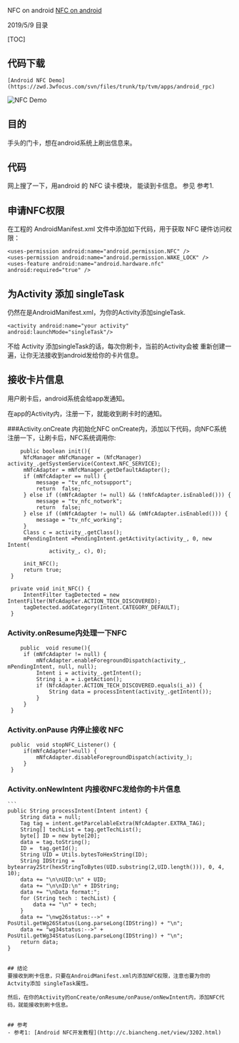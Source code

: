 NFC on android 
[NFC on android](https://github.com/zhaowd2001/tvm_phone/blob/master/android-nfc.md)

2019/5/9
  目录
  
[TOC]

## 代码下载 

    [Android NFC Demo](https://zwd.3wfocus.com/svn/files/trunk/tp/tvm/apps/android_rpc)

   ![NFC Demo](https://github.com/zhaowd2001/tvm_phone/blob/master/android-nfc.png?raw=true)
   
   
   
## 目的
   手头的门卡，想在android系统上刷出信息来。

## 代码
   网上搜了一下，用android 的 NFC 读卡模块， 能读到卡信息。
   参见 参考1.
   
## 申请NFC权限
   在工程的 AndroidManifest.xml 文件中添加如下代码，用于获取 NFC 硬件访问权限：
  ```
  <uses-permission android:name="android.permission.NFC" />
  <uses-permission android:name="android.permission.WAKE_LOCK" />
  <uses-feature android:name="android.hardware.nfc" android:required="true" />
  ```

## 为Activity 添加 singleTask
   仍然在是AndroidManifest.xml，为你的Activity添加singleTask.
   ```
   <activity android:name="your activity"
   android:launchMode="singleTask"/>
   ```

   不给 Activity 添加singleTask的话，每次你刷卡，当前的Activity会被 重新创建一遍，让你无法接收到android发给你的卡片信息。
   
## 接收卡片信息
   用户刷卡后，android系统会给app发通知。
   
   在app的Activity内，注册一下，就能收到刷卡时的通知。
   
###Activity.onCreate 内初始化NFC
   onCreate内，添加以下代码，向NFC系统注册一下，让刷卡后，NFC系统调用你:
   ```
       public boolean init(){
        NfcManager mNfcManager = (NfcManager) activity_.getSystemService(Context.NFC_SERVICE);
        mNfcAdapter = mNfcManager.getDefaultAdapter();
        if (mNfcAdapter == null) {
            message = "tv_nfc_notsupport";
            return  false;
        } else if ((mNfcAdapter != null) && (!mNfcAdapter.isEnabled())) {
            message = "tv_nfc_notwork";
            return  false;
        } else if ((mNfcAdapter != null) && (mNfcAdapter.isEnabled())) {
            message = "tv_nfc_working";
        }
        Class c = activity_.getClass();
        mPendingIntent =PendingIntent.getActivity(activity_, 0, new Intent(
                activity_, c), 0);

        init_NFC();
        return true;
    }

    private void init_NFC() {
        IntentFilter tagDetected = new IntentFilter(NfcAdapter.ACTION_TECH_DISCOVERED);
        tagDetected.addCategory(Intent.CATEGORY_DEFAULT);
    }
   ```
  
### Activity.onResume内处理一下NFC
   ```
       public  void resume(){
        if (mNfcAdapter != null) {
            mNfcAdapter.enableForegroundDispatch(activity_, mPendingIntent, null, null);
            Intent i = activity_.getIntent();
            String i_a = i.getAction();
            if (NfcAdapter.ACTION_TECH_DISCOVERED.equals(i_a)) {
                String data = processIntent(activity_.getIntent());
            }
        }
    }
   ```

### Activity.onPause 内停止接收 NFC 
   ```
    public  void stopNFC_Listener() {
        if(mNfcAdapter!=null) {
            mNfcAdapter.disableForegroundDispatch(activity_);
        }
    }
   ```

### Activity.onNewIntent 内接收NFC发给你的卡片信息

    ```
    public String processIntent(Intent intent) {
        String data = null;
        Tag tag = intent.getParcelableExtra(NfcAdapter.EXTRA_TAG);
        String[] techList = tag.getTechList();
        byte[] ID = new byte[20];
        data = tag.toString();
        ID =  tag.getId();
        String UID = Utils.bytesToHexString(ID);
        String IDString = bytearray2Str(hexStringToBytes(UID.substring(2,UID.length())), 0, 4, 10);
        data += "\n\nUID:\n" + UID;
        data += "\n\nID:\n" + IDString;
        data += "\nData format:";
        for (String tech : techList) {
            data += "\n" + tech;
        }
        data += "\nwg26status:-->" + PosUtil.getWg26Status(Long.parseLong(IDString)) + "\n";
        data += "wg34status:-->" + PosUtil.getWg34Status(Long.parseLong(IDString)) + "\n";
        return data;
    }
   ```

## 结论
   要接收到刷卡信息，只要在AndroidManifest.xml内添加NFC权限，注意也要为你的Actvity添加 singleTask属性。

然后，在你的Activity的onCreate/onResume/onPause/onNewIntent内，添加NFC代码，就能接收到刷卡信息。
 

## 参考
  - 参考1: [Android NFC开发教程](http://c.biancheng.net/view/3202.html)
  
